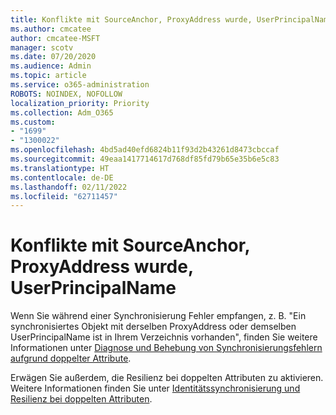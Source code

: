 ```yaml
---
title: Konflikte mit SourceAnchor, ProxyAddress wurde, UserPrincipalName
ms.author: cmcatee
author: cmcatee-MSFT
manager: scotv
ms.date: 07/20/2020
ms.audience: Admin
ms.topic: article
ms.service: o365-administration
ROBOTS: NOINDEX, NOFOLLOW
localization_priority: Priority
ms.collection: Adm_O365
ms.custom:
- "1699"
- "1300022"
ms.openlocfilehash: 4bd5ad40efd6824b11f93d2b43261d8473cbccaf
ms.sourcegitcommit: 49eaa1417714617d768df85fd79b65e35b6e5c83
ms.translationtype: HT
ms.contentlocale: de-DE
ms.lasthandoff: 02/11/2022
ms.locfileid: "62711457"
---
```

# <a name="conflicts-with-sourceanchor-proxyaddress-userprincipalname"></a>Konflikte mit SourceAnchor, ProxyAddress wurde, UserPrincipalName

Wenn Sie während einer Synchronisierung Fehler empfangen, z. B. "Ein synchronisiertes Objekt mit derselben ProxyAddress oder demselben UserPrincipalName ist in Ihrem Verzeichnis vorhanden", finden Sie weitere Informationen unter [Diagnose und Behebung von Synchronisierungsfehlern aufgrund doppelter Attribute](https://docs.microsoft.com/azure/active-directory/hybrid/how-to-connect-health-diagnose-sync-errors).

Erwägen Sie außerdem, die Resilienz bei doppelten Attributen zu aktivieren. Weitere Informationen finden Sie unter [Identitätssynchronisierung und Resilienz bei doppelten Attributen](https://aka.ms/duplicateattributeresiliency).